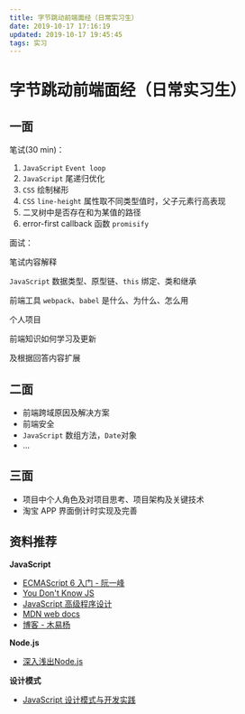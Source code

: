 ```yaml
---
title: 字节跳动前端面经（日常实习生）
date: 2019-10-17 17:16:19
updated: 2019-10-17 19:45:45
tags: 实习
---
```

# 字节跳动前端面经（日常实习生）

## 一面

笔试(30 min)：

1. `JavaScript` `Event loop`
2. `JavaScript` 尾递归优化
3. `CSS` 绘制梯形
4. `CSS` `line-height` 属性取不同类型值时，父子元素行高表现
5. 二叉树中是否存在和为某值的路径
6. error-first callback 函数 `promisify`

面试：

笔试内容解释

`JavaScript` 数据类型、原型链、`this` 绑定、类和继承

前端工具 `webpack`、`babel` 是什么、为什么、怎么用

个人项目

前端知识如何学习及更新

及根据回答内容扩展

## 二面

- 前端跨域原因及解决方案
- 前端安全
- `JavaScript` 数组方法，`Date`对象
- ...

## 三面

- 项目中个人角色及对项目思考、项目架构及关键技术
- 淘宝 APP 界面倒计时实现及完善

## 资料推荐

**JavaScript**

- [ECMAScript 6 入门 - 阮一峰](http://es6.ruanyifeng.com/)
- [You Don't Know JS](https://github.com/getify/You-Dont-Know-JS)
- [JavaScript 高级程序设计](https://book.douban.com/subject/10546125/)
- [MDN web docs](https://developer.mozilla.org/en-US/docs/Web/JavaScript)
- [博客 - 木易杨](https://github.com/yygmind/blog)

**Node.js**

- [深入浅出Node.js](https://book.douban.com/subject/25768396/)

**设计模式**

- [JavaScript 设计模式与开发实践](https://book.douban.com/subject/26382780/)
